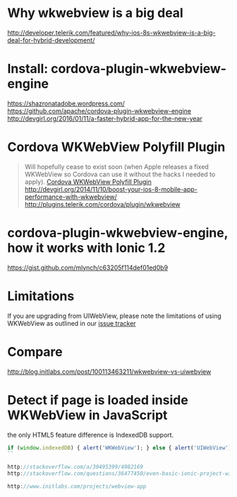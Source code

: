 # Why wkwebview is a big deal
http://developer.telerik.com/featured/why-ios-8s-wkwebview-is-a-big-deal-for-hybrid-development/


# Install: cordova-plugin-wkwebview-engine
https://shazronatadobe.wordpress.com/
https://github.com/apache/cordova-plugin-wkwebview-engine
http://devgirl.org/2016/01/11/a-faster-hybrid-app-for-the-new-year

# Cordova WKWebView Polyfill Plugin
> Will hopefully cease to exist soon (when Apple releases a fixed WKWebView so Cordova can use it without the hacks I needed to apply).
[Cordova WKWebView Polyfill Plugin](https://www.npmjs.com/package/cordova-plugin-wkwebview)
http://devgirl.org/2014/11/10/boost-your-ios-8-mobile-app-performance-with-wkwebview/
http://plugins.telerik.com/cordova/plugin/wkwebview

# cordova-plugin-wkwebview-engine, how it works with Ionic 1.2
https://gist.github.com/mlynch/c63205f114def01ed0b9

# Limitations
If you are upgrading from UIWebView, please note the limitations of using WKWebView as outlined in our [issue tracker](https://issues.apache.org/jira/browse/CB-9982?jql=project%20%3D%20CB%20AND%20labels%20%3D%20wkwebview-known-issues)

# Compare
http://blog.initlabs.com/post/100113463211/wkwebview-vs-uiwebview

# Detect if page is loaded inside WKWebView in JavaScript 
the only HTML5 feature difference is IndexedDB support.
```javascript
if (window.indexedDB) { alert('WKWebView'); } else { alert('UIWebView'); }
``

http://stackoverflow.com/a/30495399/4982169
http://stackoverflow.com/questions/36477450/even-basic-ionic-project-with-cordova-wkwebview-engine-plugin-produces-white-scr

http://www.initlabs.com/projects/webview-app